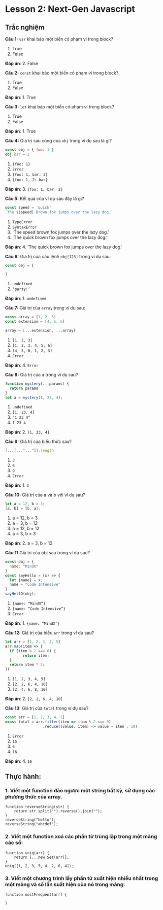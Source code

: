 # Lesson 2: Next-Gen Javascript

## Trắc nghiệm

**Câu 1:** `var` khai báo một biến có phạm vi trong block?

1. True
2. False

**Đáp án**: 2. False 

**Câu 2:** `const` khai báo một biến có phạm vi trong block?

1. True
2. False

**Đáp án**: 1. True 

**Câu 3:** `let` khai báo một biến có phạm vi trong block?

1. True
2. False

**Đáp án**: 1. True

**Câu 4:** Giá trị sau cùng của `obj` trong ví dụ sau là gì?

```jsx
const obj = { foo: 1 }
obj.bar = 2
```

1. `{foo: 1}`
2. `Error`
3. `{foo: 1, bar: 2}`
4. `{foo: 1, 2: bar}`

**Đáp án**: 3. `{foo: 1, bar: 2}`

**Câu 5:** Kết quả của ví dụ sau đây là gì?

```jsx
const speed = 'quick'
`The ${speed} brown fox jumps over the lazy dog.`
```

1. `TypeError`
2. `SyntaxError`
3. 'The speed brown fox jumps over the lazy dog.’
4. 'The quick brown fox jumps over the lazy dog.’

**Đáp án**: 4. 'The quick brown fox jumps over the lazy dog.'

**Câu 6:** Giá trị của câu lệnh `obj[123]` trong ví dụ sau:

```jsx
const obj = {

}
```

1. `undefined`
2. `‘party!’`
 
**Đáp án**: 1. `undefined`

**Câu 7:** Giá trị của `array` trong ví dụ sau:

```jsx
const array = [1, 2, 3]
const extension = [4, 5, 6]

array = [...extension, ...array]
```

1. `[1, 2, 3]`
2. `[1, 2, 3, 4, 5, 6]`
3. `[4, 5, 6, 1, 2, 3]`
4. `Error`

**Đáp án**: 4. `Error`


**Câu 8:** Giá trị của a trong ví dụ sau?

```jsx
function mystery(...params) {
  return params
}
let a = mystery(1, 23, 4);
```

1. `undefined`
2. `[1, 23, 4]`
3. `“1 23 4”`
4. `1 23 4`

**Đáp án**: 2. `[1, 23, 4]`

**Câu 9:** Giá trị của biểu thức sau?

```jsx
[...[..."..."]].length
```

1. `3`
2. `6`
3. `9`
4. `Error`

**Đáp án**: 1. `3`

**Câu 10:** Giá trị của a và b với ví dụ sau?

```jsx
let a = 12, b = 3;
[a, b] = [b, a];
```

1. a = 12, b = 3
2. a = 3, b = 12
3. a = 12, b = 12
4. a = 3, b = 3


**Đáp án**: 2. a = 3, b = 12

**Câu 11** Giá trị của obj sau trong ví dụ sau?

```jsx
const obj = {
  name: "MindX"
}
const sayHello = (x) => {
  let {name} = x;
  name = "Code Intensive"
}
sayHellO(obj);
```

1. `{name: “MindX”}`
2. `{name: “Code Intensive”}`
3. `Error`

**Đáp án**: 1. `{name: “MindX”}`

**Câu 12:** Giá trị của biểu `arr` trong ví dụ sau?

```jsx
let arr = [1, 2, 3, 4, 5]
arr.map(item => {
  if (item % 2 === 0) {
		return item;
  }
  return item * 2;
})
```

1. `[1, 2, 3, 4, 5]`
2. `[2, 2, 6, 4, 10]`
3. `[2, 4, 6, 8, 10]`

**Đáp án**: 2. `[2, 2, 6, 4, 10]`

**Câu 13:** Giá trị của `total` trong ví dụ sau?

```jsx
const arr = [1, 2, 3, 4, 5]
const total = arr.filter(item => item % 2 === 0)
                 .reduce((value, item) => value + item , 10)
```

1. `Error`
2. `15`
3. `6`
4. `16`


**Đáp án**: 4. `16`


## Thực hành:

### 1. Viết một function đảo ngược một string bất kỳ, sử dụng các phương thức của array.

```
function reverseString(str) {
    return str.split("").reverse().join("");
}
reverseString("hello");
reverseString("abcdef");
```

### 2. Viết một function xoá các phần từ trùng lặp trong một mảng các số:
```
function uniq(arr) {
    return [...new Set(arr)];
}
uniq([1, 2, 3, 5, 4, 2, 6, 4]);
```

### 3. Viết một chương trình lấy phần tử xuất hiện nhiều nhất trong một mảng và số lần suất hiện của nó trong mảng:

```
function mostFrequent(arr) {

}
```









